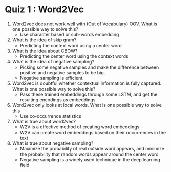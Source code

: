 # Quiz 1 : Word2Vec

1. Word2vec does not work well with (Out of Vocabulary) OOV. What is one possible way to solve this?
    - Use character based or sub-words embedding
2. What is the idea of skip gram?
    - Predicting the context word using a center word
3. What is the idea about CBOW?
    - Predicting the center word using the context words
4. What is the idea of negative sampling?
    - Picking some negative samples and make the difference between positive and negative samples to be big.
    - Negative sampling is efficient.
5. Word2vec is doubtful whether contextual information is fully captured. What is one possible way to solve this?
    - Pass these trained embeddings through some LSTM, and get the resulting encodings as embeddings
6. Word2vec only looks at local words. What is one possible way to solve this
    - Use co-occurrence statistics
7. What is true about word2vec?
    - W2V is a effective method of creating word embeddings
    - W2V can create word embeddings based on their occurrences in the text
8. What is true about negative sampling?
    - Maximize the probability of real outside word appears, and minimize the probability that random words appear around the center word
    - Negative sampling is a widely used technique in the deep learning field